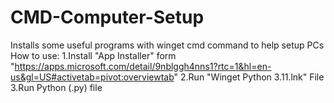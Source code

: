# CMD-Computer-Setup
Installs some useful programs with winget cmd command to help setup PCs
How to use:
1.Install "App Installer" form "https://apps.microsoft.com/detail/9nblggh4nns1?rtc=1&hl=en-us&gl=US#activetab=pivot:overviewtab"
2.Run "Winget Python 3.11.lnk" File
3.Run Python (.py) file
